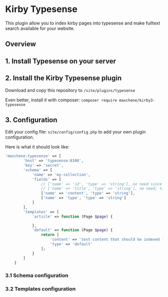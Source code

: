 # Kirby Typesense

This plugin allow you to index kirby pages into typesense and make fulltext search available for your website.

## Overview

## 1. Install Typesense on your server

## 2. Install the Kirby Typesense plugin

Download and copy this repository to ```/site/plugins/typesense```

Even better, install it with composer: ```composer require maxchene/kirby3-typesense```

## 3. Configuration

Edit your config file: ```site/config/config.php``` to add your own plugin configuration.

Here is what it should look like:

```php
'maxchene.typesense' => [
        'host' => 'typesense:8108',
        'key' => 'secret',
        'schema' => [
            'name' => 'my-collection',
            'fields' => [
                // ['name' => 'id', 'type' => 'string'], no need since typesense automatically add id
                // ['name' => 'title', 'type' => 'string'], no need, title is always added to document
                ['name' => 'content', 'type' => 'string'],
                ['name' => 'type', 'type' => 'string']
            ]
        ],
        'templates' => [
            'article' => function (Page $page) {

            },
            'default' => function (Page $page) {
                return [
                    'content' => 'text content that should be indexed for fulltext search',
                    'type' => 'default'
                ];
            }
        ]
    ]
```

### 3.1 Schema configuration

### 3.2 Templates configuration
